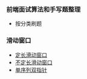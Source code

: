 ### 前端面试算法和手写题整理
- 按分类刷题

### 滑动窗口
- [定长滑动窗口](./src/滑动窗口/1.%20定长滑动窗口/) 
- [不定长滑动窗口](./src/滑动窗口/2.%20不定长滑动窗口/)
- [单序列双指针](./src//滑动窗口/3.%20单序列双指针/) 